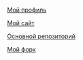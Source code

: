 [Мой профиль](https://github.com/Karimov "Мой профиль")

[Мой сайт](https://karimov.github.io/lab/ "Мой сайт")

[Основной репозиторий](https://github.com/stankin/inet-2018 "Основной репозиторий")

[Мой форк](https://github.com/Karimov/inet-2018 "Мой форк")
